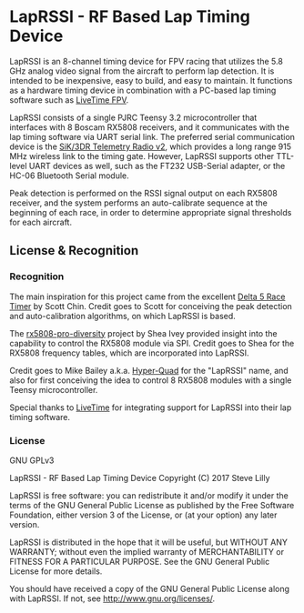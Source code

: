 # LapRSSI - RF Based Lap Timing Device
LapRSSI is an 8-channel timing device for FPV racing that utilizes the 5.8 GHz analog video signal from the aircraft to perform lap detection. It is intended to be inexpensive, easy to build, and easy to maintain. It functions as a hardware timing device in combination with a PC-based lap timing software such as [LiveTime FPV](https://www.livetimescoring.com/).

LapRSSI consists of a single PJRC Teensy 3.2 microcontroller that interfaces with 8 Boscam RX5808 receivers, and it communicates with the lap timing software via UART serial link. The preferred serial communication device is the [SiK/3DR  Telemetry Radio v2](http://ardupilot.org/copter/docs/common-sik-telemetry-radio.html), which provides a long range 915 MHz wireless link to the timing gate. However, LapRSSI supports other TTL-level UART devices as well, such as the FT232 USB-Serial adapter, or the HC-06 Bluetooth Serial module.

Peak detection is performed on the RSSI signal output on each RX5808 receiver, and the system performs an auto-calibrate sequence at the beginning of each race, in order to determine appropriate signal thresholds for each aircraft.

## License & Recognition
### Recognition
The main inspiration for this project came from the excellent [Delta 5 Race Timer](https://github.com/scottgchin/delta5_race_timer) by Scott Chin. Credit goes to Scott for conceiving the peak detection and auto-calibration algorithms, on which LapRSSI is based.

The [rx5808-pro-diversity](https://github.com/sheaivey/rx5808-pro-diversity) project by Shea Ivey provided insight into the capability to control the RX5808 module via SPI. Credit goes to Shea for the RX5808 frequency tables, which are incorporated into LapRSSI.

Credit goes to Mike Bailey a.k.a. [Hyper-Quad](https://github.com/Hyper-Quad) for the "LapRSSI" name, and also for first conceiving the idea to control 8 RX5808 modules with a single Teensy microcontroller.

Special thanks to  [LiveTime](https://www.livetimescoring.com/) for integrating support for LapRSSI into their lap timing software.

### License
GNU GPLv3

LapRSSI - RF Based Lap Timing Device
Copyright (C) 2017 Steve Lilly

LapRSSI is free software: you can redistribute it and/or modify
it under the terms of the GNU General Public License as published by
the Free Software Foundation, either version 3 of the License, or
(at your option) any later version.

LapRSSI is distributed in the hope that it will be useful,
but WITHOUT ANY WARRANTY; without even the implied warranty of
MERCHANTABILITY or FITNESS FOR A PARTICULAR PURPOSE.  See the
GNU General Public License for more details.

You should have received a copy of the GNU General Public License
along with LapRSSI.  If not, see <http://www.gnu.org/licenses/>.